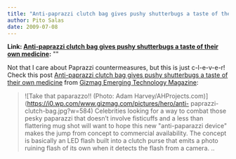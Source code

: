 ```yaml
---
title: "Anti-paprazzi clutch bag gives pushy shutterbugs a taste of their own medicine"
author: Pito Salas
date: 2009-07-08
---
```


**Link: [Anti-paprazzi clutch bag gives pushy shutterbugs a taste of their own medicine](None):** ""

Not that I care about Paprazzi countermeasures, but this is just c-l-e-v-e-r!
Check this post [Anti-paprazzi clutch bag gives pushy shutterbugs a taste of
their own
medicine](<http://feedproxy.google.com/~r/GizmagEmergingTechnologyMagazine/~3/VXfjTuNdeuM/>)
from [Gizmag Emerging Technology Magazine](<http://www.gizmag.com/xml/>):

> ![Take that paparazzo!! \(Photo: Adam
> Harvey/AHProjects.com\)](https://i0.wp.com/www.gizmag.com/pictures/hero/anti-
> paprazzi-clutch-bag.jpg?w=584) Celebrities looking for a way to combat those
> pesky paparazzi that doesn’t involve fisticuffs and a less than flattering
> mug shot will want to hope this new "anti-paparazzi device" makes the jump
> from concept to commercial availability. The concept is basically an LED
> flash built into a clutch purse that emits a photo ruining flash of its own
> when it detects the flash from a camera. ..


